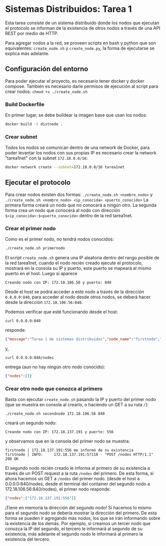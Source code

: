 # Sistemas Distribuidos: Tarea 1

Esta tarea consiste de un sistema distribuido donde los nodos que ejecutan el protocolo
se informan de la existencia de otros nodos a través de una API REST por medio de HTTP.

Para agregar nodos a la red, se proveen scripts en bash y python que son equivalentes: `create_node.sh` y `create_node.py`, la forma
de ejecutarse se explica más adelante.

## Configuración del entorno
Para poder ejecutar el proyecto, es necesario tener docker y docker compose. También es necesario darle permisos de ejecución al script
para crear nodos: `chmod +x ./create_node.sh`

### Build Dockerfile
En primer lugar, se debe buildear la imagen base que usan los nodos:
```bash
docker build -t distnode .
```

### Crear subnet
Todos los nodos se comunican dentro de una network de Docker, para poder levantar los nodos con sus
propias IP es necesario crear la network "tarea1net" con la subnet `172.18.0.0/16`:

```bash
docker network create --subnet=172.18.0.0/16 tarea1net
```


## Ejecutar el protocolo
Para crear nodos existen dos formas:
`./create_node.sh <nombre_nodo>` y `./create_node.sh <nombre_nodo> <ip_conocida> <puerto_conocido>`
La primera forma creará un nodo que no conocerá a ningún otro. La segunda forma crea un nodo que conocerá al nodo
con dirección `$<ip_conocida>:$<puerto_conocido>` dentro de la red tarea1net.

### Crear el primer nodo
Como es el primer nodo, no tendrá nodos conocidos:
```bash
./create_node.sh primernodo
```

El script `create_node.sh` genera una IP aleatoria dentro del rango posible de la red tarea1net,
cuando el nodo recién creado ejecute el protocolo, mostrará en la consola su IP y puerto, este
puerto se mapeará al mismo puerto en el host. Luego si aparece

```
Creando nodo con IP: 172.18.106.56 y puerto: 840
```

Desde el host se podrá acceder a este nodo a través de la dirección `0.0.0.0:840`, para acceder al nodo desde otros nodos,
se deberá hacer desde la dirección `172.18.106.56:840`.

Podemos verificar que esté funcionando desde el host:
```
curl 0.0.0.0:840
```

responde:
```json
{"message":"Tarea 1 de sistemas distribuidos","node_name":"firstnode","node_addr":"172.18.106.56:840"}
```
y,
```
curl 0.0.0.0:840/nodes
```

entrega (aun no hay ningún otro nodo conocido):
```json
{"nodes":[]}
```

### Crear otro nodo que conozca al primero
Basta con ejecutar `create_node.sh` pasando la IP y puerto del primer nodo (que se muestra en consola al crearlo, o haciendo un GET a su ruta `/`):
```
./create_node.sh secondnode 172.18.106.56 840
```
creará un segundo nodo:
```
Creando nodo con IP: 172.18.137.191 y puerto: 556
```

y observamos que en la consola del primer nodo se muestra:
```
firstnode | 172.18.137.191:556 me informó de su existencia
firstnode | INFO:     172.18.137.191:57118 - "POST /nodes HTTP/1.1" 200 OK
```
El segundo nodo recién creado le informa al primero de su existencia a través de un POST request a la ruta `/nodes` del primero.
De esta forma, si ahora hacemos un GET a `/nodes` del primer nodo. (desde el host a 0.0.0.0:840/nodes, desde el terminal del container del segundo nodo a 172.18.106.56:840/nodes),
el primer nodo responde:
```json
{"nodes":["172.18.137.191:556"]}
```
¡Tiene en memoria la dirección del segundo nodo! Si hacemos lo mismo para el segundo nodo se debería mostrar la dirección del primero. De esta forma se pueden ir agregando más
nodos, los que se irán informando sobre la existencia de los demás. Por ejemplo, si creamos un tercer nodo que conozca la IP del segundo, el tercero le informará al segundo de su existencia,
más adelante el segundo nodo le informará al primero la existencia del tercero.
